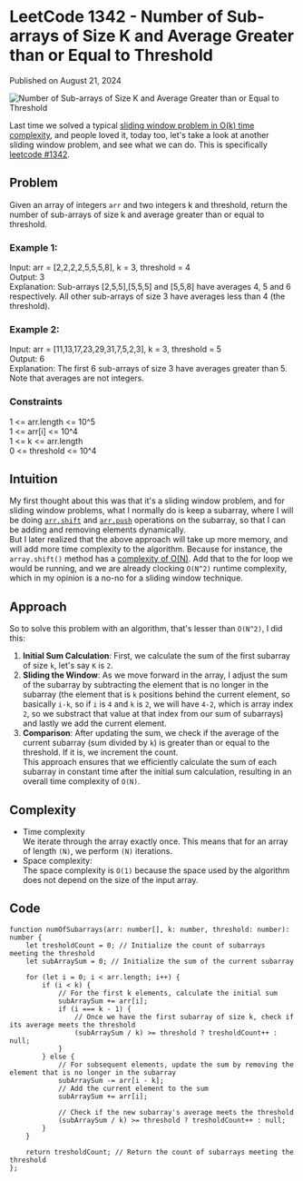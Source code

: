 # LeetCode 1342 - Number of Sub-arrays of Size K and Average Greater than or Equal to Threshold

Published on August 21, 2024

![Number of Sub-arrays of Size K and Average Greater than or Equal to Threshold](https://cdn.sanity.io/images/ok7qsbpm/production/94d179e627398a707b611c4d741e4a5dcf95a57e-1692x1024.jpg?q=75&fit=clip&auto=format&fm=webp)

Last time we solved a typical [sliding window problem in O(k) time complexity](https://konadu.dev/maximum-points-you-can-obtain-from-cards-leetcode-1423), and people loved it, today too, let's take a look at another sliding window problem, and see what we can do. This is specifically [leetcode #1342](https://leetcode.com/problems/number-of-sub-arrays-of-size-k-and-average-greater-than-or-equal-to-threshold/description/).

## Problem

Given an array of integers `arr` and two integers k and threshold, return the number of sub-arrays of size k and average greater than or equal to threshold.

### Example 1:

Input: arr = [2,2,2,2,5,5,5,8], k = 3, threshold = 4  
Output: 3  
Explanation: Sub-arrays [2,5,5],[5,5,5] and [5,5,8] have averages 4, 5 and 6 respectively. All other sub-arrays of size 3 have averages less than 4 (the threshold).

### Example 2:

Input: arr = [11,13,17,23,29,31,7,5,2,3], k = 3, threshold = 5  
Output: 6  
Explanation: The first 6 sub-arrays of size 3 have averages greater than 5. Note that averages are not integers.

### Constraints

1 <= arr.length <= 10^5  
1 <= arr[i] <= 10^4  
1 <= k <= arr.length  
0 <= threshold <= 10^4

## Intuition

My first thought about this was that it's a sliding window problem, and for sliding window problems, what I normally do is keep a subarray, where I will be doing [`arr.shift`](https://developer.mozilla.org/en-US/docs/Web/JavaScript/Reference/Global_Objects/Array/shift) and [`arr.push`](https://developer.mozilla.org/en-US/docs/Web/JavaScript/Reference/Global_Objects/Array/push) operations on the subarray, so that I can be adding and removing elements dynamically.  
But I later realized that the above approach will take up more memory, and will add more time complexity to the algorithm. Because for instance, the `array.shift()` method has a [complexity of O(N)](https://tms-outsource.com/blog/posts/javascript-array-shift-method/). Add that to the for loop we would be running, and we are already clocking `O(N^2)` runtime complexity, which in my opinion is a no-no for a sliding window technique.

## Approach

So to solve this problem with an algorithm, that's lesser than `O(N^2)`, I did this:

1. **Initial Sum Calculation**: First, we calculate the sum of the first subarray of size `k`, let's say `K` is `2`.
2. **Sliding the Window**: As we move forward in the array, I adjust the sum of the subarray by subtracting the element that is no longer in the subarray (the element that is `k` positions behind the current element, so basically `i-k`, so if `i` is `4` and `k` is `2`, we will have `4-2`, which is array index `2`, so we substract that value at that index from our sum of subarrays) and lastly we add the current element.
3. **Comparison**: After updating the sum, we check if the average of the current subarray (sum divided by `k`) is greater than or equal to the threshold. If it is, we increment the count.  
This approach ensures that we efficiently calculate the sum of each subarray in constant time after the initial sum calculation, resulting in an overall time complexity of `O(N)`.

## Complexity

* Time complexity  
We iterate through the array exactly once. This means that for an array of length `(N)`, we perform `(N)` iterations.
* Space complexity:  
The space complexity is `O(1)` because the space used by the algorithm does not depend on the size of the input array.

## Code

```undefined
function numOfSubarrays(arr: number[], k: number, threshold: number): number {
    let tresholdCount = 0; // Initialize the count of subarrays meeting the threshold
    let subArraySum = 0; // Initialize the sum of the current subarray

    for (let i = 0; i < arr.length; i++) {
        if (i < k) {
            // For the first k elements, calculate the initial sum
            subArraySum += arr[i];
            if (i === k - 1) {
                // Once we have the first subarray of size k, check if its average meets the threshold
                (subArraySum / k) >= threshold ? tresholdCount++ : null;
            }
        } else {
            // For subsequent elements, update the sum by removing the element that is no longer in the subarray
            subArraySum -= arr[i - k];
            // Add the current element to the sum
            subArraySum += arr[i];

            // Check if the new subarray's average meets the threshold
            (subArraySum / k) >= threshold ? tresholdCount++ : null;
        }
    }

    return tresholdCount; // Return the count of subarrays meeting the threshold
};

```